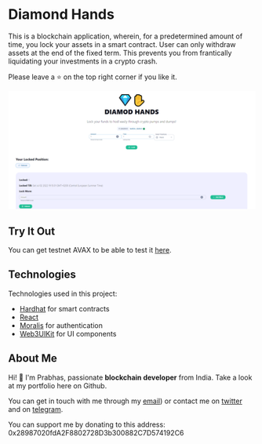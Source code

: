 # Diamond Hands

This is a blockchain application, wherein, for a predetermined amount of time, you lock your assets in a smart contract. User can only withdraw assets at the end of the fixed term. This prevents you from frantically liquidating your investments in a crypto crash. 

Please leave a ⭐ on the top right corner if you like it.

![Game Preview](./game-preview.png)

## Try It Out

You can get testnet AVAX to be able to test it [here](https://faucet.avax.network/).

## Technologies

Technologies used in this project:

- [Hardhat](https://hardhat.org/) for smart contracts
- [React](https://reactjs.org/)
- [Moralis](https://moralis.io/) for authentication
- [Web3UIKit](https://github.com/web3ui/web3uikit) for UI components

## About Me

Hi! 👋 I'm Prabhas, passionate **blockchain developer** from India. Take a look at my portfolio here on Github.

You can get in touch with me through my [email](mailto:kprabhasreddy@gmail.com)) or contact me on [twitter](https://twitter.com/Prabhas66922636) and on [telegram](https://t.me/kprabhasreddy).

You can support me by donating to this address: 0x28987020fdA2F8802728D3b300882C7D574192C6
